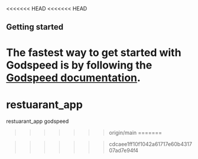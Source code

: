 <<<<<<< HEAD
<<<<<<< HEAD
## Getting started


The fastest way to get started with Godspeed is by following the [Godspeed documentation](https://docs.mindgrep.com/).
=======
# restuarant_app
restuarant_app godspeed
>>>>>>> origin/main
=======

>>>>>>> cdcaee1ff10f1042a61717e60b431707ad7e94f4
